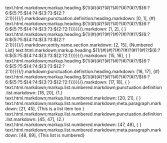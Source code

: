 text.html.markdown;markup.heading.${1/(#)(#)?(#)?(#)?(#)?(#)?/${6:?6:${5:?5:${4:?4:${3:?3:${2:?2:1}}}}}/}.markdown;punctuation.definition.heading.markdown: [0, 1], {#}
text.html.markdown;markup.heading.${1/(#)(#)?(#)?(#)?(#)?(#)?/${6:?6:${5:?5:${4:?4:${3:?3:${2:?2:1}}}}}/}.markdown: [1, 2], { }
text.html.markdown;markup.heading.${1/(#)(#)?(#)?(#)?(#)?(#)?/${6:?6:${5:?5:${4:?4:${3:?3:${2:?2:1}}}}}/}.markdown;entity.name.section.markdown: [2, 15], {Numbered List}
text.html.markdown;markup.heading.${1/(#)(#)?(#)?(#)?(#)?(#)?/${6:?6:${5:?5:${4:?4:${3:?3:${2:?2:1}}}}}/}.markdown: [15, 16], { }
text.html.markdown;markup.heading.${1/(#)(#)?(#)?(#)?(#)?(#)?/${6:?6:${5:?5:${4:?4:${3:?3:${2:?2:1}}}}}/}.markdown;punctuation.definition.heading.markdown: [16, 17], {#}
text.html.markdown;markup.heading.${1/(#)(#)?(#)?(#)?(#)?(#)?/${6:?6:${5:?5:${4:?4:${3:?3:${2:?2:1}}}}}/}.markdown: [17, 18], {
}
text.html.markdown;markup.list.numbered.markdown;punctuation.definition.list.markdown: [18, 20], {1.}
text.html.markdown;markup.list.numbered.markdown: [20, 21], { }
text.html.markdown;markup.list.numbered.markdown;meta.paragraph.markdown: [21, 45], {This is a list item too
}
text.html.markdown;markup.list.numbered.markdown;punctuation.definition.list.markdown: [45, 47], {2.}
text.html.markdown;markup.list.numbered.markdown: [47, 48], { }
text.html.markdown;markup.list.numbered.markdown;meta.paragraph.markdown: [48, 69], {This list is numbered}